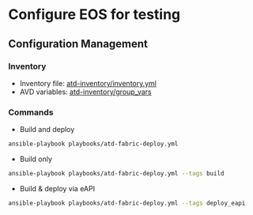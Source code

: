 # Configure EOS for testing

## Configuration Management

### Inventory

  - Inventory file: [atd-inventory/inventory.yml](../atd-inventory/inventory.yml)
  - AVD variables: [atd-inventory/group_vars](../atd-inventory/group_vars)

### Commands

- Build and deploy

```bash
ansible-playbook playbooks/atd-fabric-deploy.yml
```

- Build only

```bash
ansible-playbook playbooks/atd-fabric-deploy.yml --tags build
```

- Build & deploy via eAPI

```bash
ansible-playbook playbooks/atd-fabric-deploy.yml --tags deploy_eapi
```
